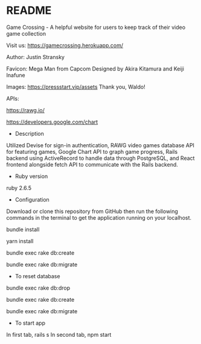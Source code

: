 # README

Game Crossing - A helpful website for users to keep track of their video game collection

Visit us: https://gamecrossing.herokuapp.com/

Author: Justin Stransky

Favicon: Mega Man from Capcom
Designed by	Akira Kitamura and Keiji Inafune

Images: https://pressstart.vip/assets
Thank you, Waldo!

APIs:

https://rawg.io/

https://developers.google.com/chart

* Description

Utilized Devise for sign-in authentication, RAWG video games database API for featuring games, Google Chart API to graph game progress, Rails backend using ActiveRecord to handle data through PostgreSQL, and React frontend alongside fetch API to communicate with the Rails backend.

* Ruby version

ruby 2.6.5

* Configuration

Download or clone this repository from GitHub then run the following commands in the terminal to get the application running on your localhost.

bundle install

yarn install

bundle exec rake db:create

bundle exec rake db:migrate

* To reset database

bundle exec rake db:drop

bundle exec rake db:create

bundle exec rake db:migrate

* To start app

In first tab, rails s
In second tab, npm start
